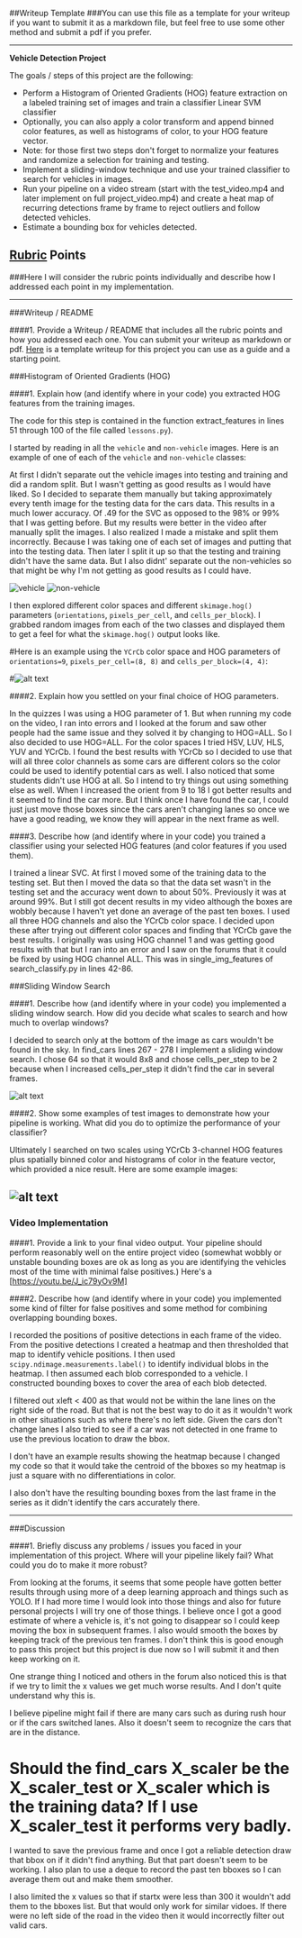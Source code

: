 ##Writeup Template
###You can use this file as a template for your writeup if you want to submit it as a markdown file, but feel free to use some other method and submit a pdf if you prefer.

---

**Vehicle Detection Project**

The goals / steps of this project are the following:

* Perform a Histogram of Oriented Gradients (HOG) feature extraction on a labeled training set of images and train a classifier Linear SVM classifier
* Optionally, you can also apply a color transform and append binned color features, as well as histograms of color, to your HOG feature vector. 
* Note: for those first two steps don't forget to normalize your features and randomize a selection for training and testing.
* Implement a sliding-window technique and use your trained classifier to search for vehicles in images.
* Run your pipeline on a video stream (start with the test_video.mp4 and later implement on full project_video.mp4) and create a heat map of recurring detections frame by frame to reject outliers and follow detected vehicles.
* Estimate a bounding box for vehicles detected.

[//]: # (Image References)
[image1]: image0109.png
[image2]: image3711.png
[image3]: test_image_output.png
[image4]: ./examples/sliding_window.jpg
[image5]: ./examples/bboxes_and_heat.png
[image6]: ./examples/labels_map.png
[image7]: ./examples/output_bboxes.png
[video1]: ./project_video.mp4

## [Rubric](https://review.udacity.com/#!/rubrics/513/view) Points
###Here I will consider the rubric points individually and describe how I addressed each point in my implementation.  

---
###Writeup / README

####1. Provide a Writeup / README that includes all the rubric points and how you addressed each one.  You can submit your writeup as markdown or pdf.  [Here](https://github.com/udacity/CarND-Vehicle-Detection/blob/master/writeup_template.md) is a template writeup for this project you can use as a guide and a starting point.  

###Histogram of Oriented Gradients (HOG)

####1. Explain how (and identify where in your code) you extracted HOG features from the training images.

The code for this step is contained in the function extract_features in lines 51 through 100 of the file called `lessons.py`).  

I started by reading in all the `vehicle` and `non-vehicle` images.  Here is an example of one of each of the `vehicle` and `non-vehicle` classes:

At first I didn't separate out the vehicle images into testing and training and did a random split. But I wasn't getting as good results as I would have liked. So I decided to separate them manually but taking approximately every tenth image for the testing data for the cars data. This results in a much lower accuracy. Of .49 for the SVC as opposed to the 98% or 99% that I was getting before. But my results were better in the video after manually split the images. I also realized I made a mistake and split them incorrectly. Because I was taking one of each set of images and putting that into the testing data. Then later I split it up so that the testing and training didn't have the same data. But I also didnt' separate out the non-vehicles so that might be why I'm not getting as good results as I could have.

![vehicle][image1]
![non-vehicle][image2]

I then explored different color spaces and different `skimage.hog()` parameters (`orientations`, `pixels_per_cell`, and `cells_per_block`).  I grabbed random images from each of the two classes and displayed them to get a feel for what the `skimage.hog()` output looks like.

#Here is an example using the `YCrCb` color space and HOG parameters of `orientations=9`, `pixels_per_cell=(8, 8)` and `cells_per_block=(4, 4)`:


#![alt text][image2]

####2. Explain how you settled on your final choice of HOG parameters.


In the quizzes I was using a HOG parameter of 1. But when running my code on the video, I ran into errors and I looked at the forum and saw other people had the same issue and they 
solved it by changing to HOG=ALL. So I also decided to use HOG=ALL. For the color spaces I tried HSV, LUV, HLS, YUV and YCrCb. I found the best results with YCrCb so I decided to use that will all three color channels as some cars are different colors so the color could be used to identify potential cars as well. I also noticed that some students didn't use HOG at all. So I intend to try things out using something else as well. When I increased the orient from 9 to 18 I got better results and it seemed to find the car more. But I think once I have found the car, I could just just move those boxes since the cars aren't changing lanes so once we have a good reading, we know they will appear in the next frame as well. 

####3. Describe how (and identify where in your code) you trained a classifier using your selected HOG features (and color features if you used them).

I trained a linear SVC. At first I moved some of the training data to the testing set. But then I moved the data so that the data set wasn't in the testing set and the accuracy went down to about 50%. Previously it was at around 99%. But I still got decent results in my video although the boxes are wobbly because I haven't yet done an average of the past ten boxes. I used all three HOG channels and also the YCrCb color space. I decided upon these after trying out different color spaces and finding that YCrCb gave the best results. I originally was using HOG channel 1 and was getting good results with that but I ran into an error and I saw on the forums that it could be fixed by using HOG channel ALL. This was in single_img_features of search_classify.py in lines 42-86. 

###Sliding Window Search

####1. Describe how (and identify where in your code) you implemented a sliding window search.  How did you decide what scales to search and how much to overlap windows?

I decided to search only at the bottom of the image as cars wouldn't be found in the sky. In find_cars lines 267 - 278 I implement a sliding window search. I chose 64 so that it would 8x8 and chose cells_per_step to be 2 because when I increased cells_per_step it didn't find the car in several frames. 

![alt text][image3]

####2. Show some examples of test images to demonstrate how your pipeline is working.  What did you do to optimize the performance of your classifier?

Ultimately I searched on two scales using YCrCb 3-channel HOG features plus spatially binned color and histograms of color in the feature vector, which provided a nice result.  Here are some example images:

![alt text][image3]
---

### Video Implementation

####1. Provide a link to your final video output.  Your pipeline should perform reasonably well on the entire project video (somewhat wobbly or unstable bounding boxes are ok as long as you are identifying the vehicles most of the time with minimal false positives.)
Here's a [https://youtu.be/J_ic79yOv9M]


####2. Describe how (and identify where in your code) you implemented some kind of filter for false positives and some method for combining overlapping bounding boxes.

I recorded the positions of positive detections in each frame of the video.  From the positive detections I created a heatmap and then thresholded that map to identify vehicle positions.  I then used `scipy.ndimage.measurements.label()` to identify individual blobs in the heatmap.  I then assumed each blob corresponded to a vehicle.  I constructed bounding boxes to cover the area of each blob detected.  

I filtered out xleft < 400 as that would not be within the lane lines on the right side of the road. But that is not the best way to do it as it wouldn't work in other situations such as where there's no left side. Given the cars don't change lanes I also tried to see if a car was not detected in one frame to use the previous location to draw the bbox.

I don't have an example results showing the heatmap because I changed my code so that it would take the centroid of the bboxes so my heatmap is just a square with no differentiations in color.

I also don't have the resulting bounding boxes from the last frame in the series as it didn't identify the cars accurately there.

---

###Discussion

####1. Briefly discuss any problems / issues you faced in your implementation of this project.  Where will your pipeline likely fail?  What could you do to make it more robust?

From looking at the forums, it seems that some people have gotten better results through using more of a deep learning approach and things such as YOLO. If I had more time I would look into those things and also for future personal projects I will try one of those things. I believe once I got a good estimate of where a vehicle is, it's not going to disappear so I could keep moving the box in subsequent frames. I also would smooth the  boxes by keeping track of the previous ten frames. I don't think this is good enough to pass this project but this project is due now so I will submit it and then keep working on it. 

One strange thing I noticed and others in the forum also noticed this is that if we try to limit the x values we get much worse results. And I don't quite understand why this is. 

I believe pipeline might fail if there are many cars such as during rush hour or if the cars switched lanes. Also it doesn't seem to recognize the cars that are in the distance. 

# Should the find_cars X_scaler be the X_scaler_test or X_scaler which is the training data? If I use X_scaler_test it performs very badly. 

I wanted to save the previous frame and once I got a reliable detection draw that bbox on if it didn't find anything. But that part doesn't seem to be working. I also plan to use a deque to record the past ten bboxes so I can average them out and make them smoother. 

I also limited the x values so that if startx were less than 300 it wouldn't add them to the bboxes list. But that would only work for similar vidoes. If there were no left side of the road in the video then it would incorrectly filter out valid cars.


